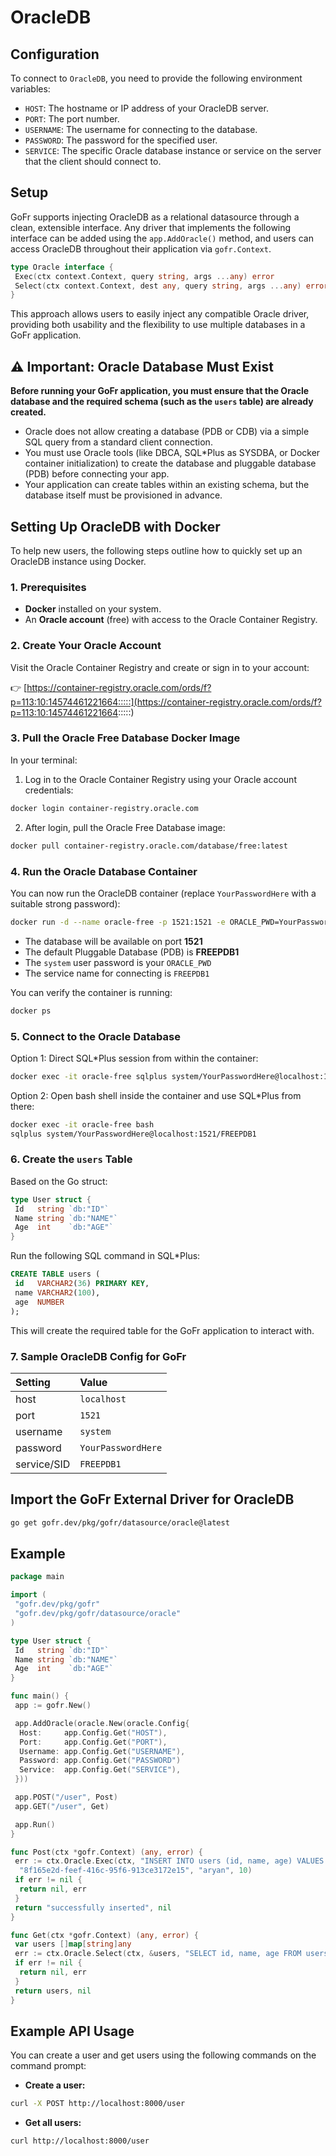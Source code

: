 # OracleDB

## Configuration
To connect to `OracleDB`, you need to provide the following environment variables:
- `HOST`: The hostname or IP address of your OracleDB server.
- `PORT`: The port number.
- `USERNAME`: The username for connecting to the database.
- `PASSWORD`: The password for the specified user.
- `SERVICE`: The specific Oracle database instance or service on the server that the client should connect to.

## Setup
GoFr supports injecting OracleDB as a relational datasource through a clean, extensible interface. Any driver that implements the following interface can be added using the `app.AddOracle()` method, and users can access OracleDB throughout their application via `gofr.Context`.

```go
type Oracle interface {
 Exec(ctx context.Context, query string, args ...any) error
 Select(ctx context.Context, dest any, query string, args ...any) error
}
```

This approach allows users to easily inject any compatible Oracle driver, providing both usability and the flexibility to use multiple databases in a GoFr application.

## ⚠️ Important: Oracle Database Must Exist

**Before running your GoFr application, you must ensure that the Oracle database and the required schema (such as the `users` table) are already created.**

- Oracle does not allow creating a database (PDB or CDB) via a simple SQL query from a standard client connection.
- You must use Oracle tools (like DBCA, SQL\*Plus as SYSDBA, or Docker container initialization) to create the database and pluggable database (PDB) before connecting your app.
- Your application can create tables within an existing schema, but the database itself must be provisioned in advance.

## Setting Up OracleDB with Docker

To help new users, the following steps outline how to quickly set up an OracleDB instance using Docker.

### 1. Prerequisites

- **Docker** installed on your system.
- An **Oracle account** (free) with access to the Oracle Container Registry.

### 2. Create Your Oracle Account

Visit the Oracle Container Registry and create or sign in to your account:

👉 [https://container-registry.oracle.com/ords/f?p=113:10:14574461221664:::::](https://container-registry.oracle.com/ords/f?p=113:10:14574461221664:::::)

### 3. Pull the Oracle Free Database Docker Image

In your terminal:

1. Log in to the Oracle Container Registry using your Oracle account credentials:

```sh
docker login container-registry.oracle.com
```

2. After login, pull the Oracle Free Database image:

```sh
docker pull container-registry.oracle.com/database/free:latest
```

### 4. Run the Oracle Database Container

You can now run the OracleDB container (replace `YourPasswordHere` with a suitable strong password):

```sh
docker run -d --name oracle-free -p 1521:1521 -e ORACLE_PWD=YourPasswordHere container-registry.oracle.com/database/free:latest

```

- The database will be available on port **1521**
- The default Pluggable Database (PDB) is **FREEPDB1**
- The `system` user password is your `ORACLE_PWD`
- The service name for connecting is `FREEPDB1`

You can verify the container is running:

```sh
docker ps
```

### 5. Connect to the Oracle Database

Option 1: Direct SQL\*Plus session from within the container:

```sh
docker exec -it oracle-free sqlplus system/YourPasswordHere@localhost:1521/FREEPDB1
```

Option 2: Open bash shell inside the container and use SQL\*Plus from there:

```sh
docker exec -it oracle-free bash
sqlplus system/YourPasswordHere@localhost:1521/FREEPDB1
```

### 6. Create the `users` Table

Based on the Go struct:

```go
type User struct {
 Id   string `db:"ID"`
 Name string `db:"NAME"`
 Age  int    `db:"AGE"`
}
```

Run the following SQL command in SQL\*Plus:

```sql
CREATE TABLE users (
 id   VARCHAR2(36) PRIMARY KEY,
 name VARCHAR2(100),
 age  NUMBER
);
```

This will create the required table for the GoFr application to interact with.

### 7. Sample OracleDB Config for GoFr

| Setting     | Value              |
| :---------- | :----------------- |
| host        | `localhost`        |
| port        | `1521`             |
| username    | `system`           |
| password    | `YourPasswordHere` |
| service/SID | `FREEPDB1`         |

## Import the GoFr External Driver for OracleDB

```bash
go get gofr.dev/pkg/gofr/datasource/oracle@latest
```

## Example

```go
package main

import (
 "gofr.dev/pkg/gofr"
 "gofr.dev/pkg/gofr/datasource/oracle"
)

type User struct {
 Id   string `db:"ID"`
 Name string `db:"NAME"`
 Age  int    `db:"AGE"`
}

func main() {
 app := gofr.New()

 app.AddOracle(oracle.New(oracle.Config{
  Host:     app.Config.Get("HOST"),
  Port:     app.Config.Get("PORT"),
  Username: app.Config.Get("USERNAME"),
  Password: app.Config.Get("PASSWORD")
  Service:  app.Config.Get("SERVICE"),
 }))

 app.POST("/user", Post)
 app.GET("/user", Get)

 app.Run()
}

func Post(ctx *gofr.Context) (any, error) {
 err := ctx.Oracle.Exec(ctx, "INSERT INTO users (id, name, age) VALUES (:1, :2, :3)",
  "8f165e2d-feef-416c-95f6-913ce3172e15", "aryan", 10)
 if err != nil {
  return nil, err
 }
 return "successfully inserted", nil
}

func Get(ctx *gofr.Context) (any, error) {
 var users []map[string]any
 err := ctx.Oracle.Select(ctx, &users, "SELECT id, name, age FROM users")
 if err != nil {
  return nil, err
 }
 return users, nil
}
```

## Example API Usage

You can create a user and get users using the following commands on the command prompt:

- **Create a user:**

```sh
curl -X POST http://localhost:8000/user
```

- **Get all users:**

```sh
curl http://localhost:8000/user
```
